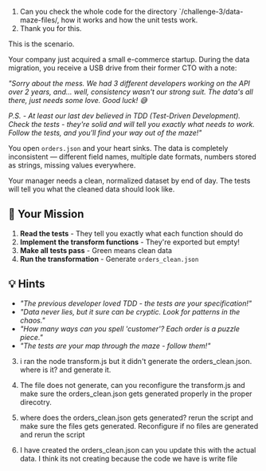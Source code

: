 1. Can you check the whole code for the directory `/challenge-3/data-maze-files/, how it works and how the unit tests work.
2. Thank you for this.

This is the scenario.

Your company just acquired a small e-commerce startup. During the data migration, you receive a USB drive from their former CTO with a note:

*"Sorry about the mess. We had 3 different developers working on the API over 2 years, and... well, consistency wasn't our strong suit. The data's all there, just needs some love. Good luck! 😅*

*P.S. - At least our last dev believed in TDD (Test-Driven Development). Check the tests - they're solid and will tell you exactly what needs to work. Follow the tests, and you'll find your way out of the maze!"*

You open `orders.json` and your heart sinks. The data is completely inconsistent — different field names, multiple date formats, numbers stored as strings, missing values everywhere.

Your manager needs a clean, normalized dataset by end of day. The tests will tell you what the cleaned data should look like.

## 🎯 Your Mission
1. **Read the tests** - They tell you exactly what each function should do
2. **Implement the transform functions** - They're exported but empty!
3. **Make all tests pass** - Green means clean data
4. **Run the transformation** - Generate `orders_clean.json`

## 💡 Hints
- *"The previous developer loved TDD - the tests are your specification!"*
- *"Data never lies, but it sure can be cryptic. Look for patterns in the chaos."*
- *"How many ways can you spell 'customer'? Each order is a puzzle piece."*
- *"The tests are your map through the maze - follow them!"*

3. i ran the node transform.js but it didn't generate the orders_clean.json. where is it? and generate it.

4. The file does not generate, can you reconfigure the transform.js and make sure the orders_clean.json gets generated properly in the proper direcotry.

5. where does the orders_clean.json gets generated? rerun the script and make sure the files gets generated. Reconfigure if no files are generated and rerun the script

6. I have created the orders_clean.json can you update this with the actual data. I think its not creating because the code we have is write file